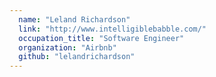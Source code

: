 ```yaml
---
  name: "Leland Richardson"
  link: "http://www.intelligiblebabble.com/"
  occupation_title: "Software Engineer"
  organization: "Airbnb"
  github: "lelandrichardson"
---
```

